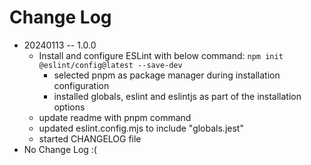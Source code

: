 # Change Log

- 20240113 -- 1.0.0
  - Install and configure ESLint with below command:
  ``npm init @eslint/config@latest --save-dev``
    - selected pnpm as package manager during installation configuration
    - installed globals, eslint and eslintjs as part of the installation options
  - update readme with pnpm command
  - updated eslint.config.mjs to include "globals.jest"
  - started CHANGELOG file
- No Change Log :(